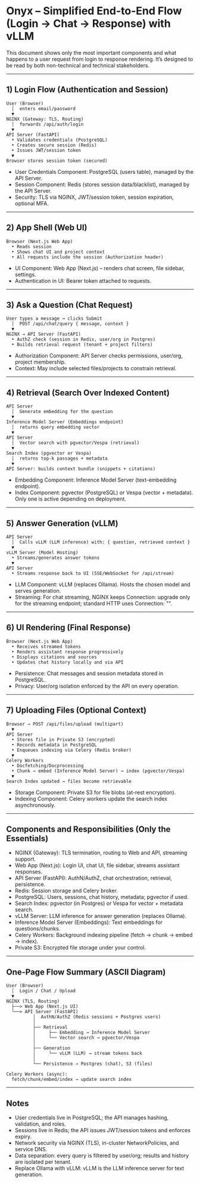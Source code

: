 # Onyx – Simplified End-to-End Flow (Login → Chat → Response) with vLLM

This document shows only the most important components and what happens to a user request from login to response rendering. It’s designed to be read by both non-technical and technical stakeholders.

---

## 1) Login Flow (Authentication and Session)

```
User (Browser)
  │  enters email/password
  ▼
NGINX (Gateway: TLS, Routing)
  │  forwards /api/auth/login
  ▼
API Server (FastAPI)
  • Validates credentials (PostgreSQL)
  • Creates secure session (Redis)
  • Issues JWT/session token
  ▼
Browser stores session token (secured)
```

- User Credentials Component: PostgreSQL (users table), managed by the API Server.
- Session Component: Redis (stores session data/blacklist), managed by the API Server.
- Security: TLS via NGINX, JWT/session token, session expiration, optional MFA.

---

## 2) App Shell (Web UI)

```
Browser (Next.js Web App)
  • Reads session
  • Shows chat UI and project context
  • All requests include the session (Authorization header)
```

- UI Component: Web App (Next.js) – renders chat screen, file sidebar, settings.
- Authentication in UI: Bearer token attached to requests.

---

## 3) Ask a Question (Chat Request)

```
User types a message → clicks Submit
  │  POST /api/chat/query { message, context }
  ▼
NGINX → API Server (FastAPI)
  • AuthZ check (session in Redis, user/org in Postgres)
  • Builds retrieval request (tenant + project filters)
```

- Authorization Component: API Server checks permissions, user/org, project membership.
- Context: May include selected files/projects to constrain retrieval.

---

## 4) Retrieval (Search Over Indexed Content)

```
API Server
  │  Generate embedding for the question
  ▼
Inference Model Server (Embeddings endpoint)
  │  returns query embedding vector
  ▼
API Server
  │  Vector search with pgvector/Vespa (retrieval)
  ▼
Search Index (pgvector or Vespa)
  │  returns top-k passages + metadata
  ▼
API Server: builds context bundle (snippets + citations)
```

- Embedding Component: Inference Model Server (text-embedding endpoint).
- Index Component: pgvector (PostgreSQL) or Vespa (vector + metadata). Only one is active depending on deployment.

---

## 5) Answer Generation (vLLM)

```
API Server
  │  Calls vLLM (LLM inference) with: { question, retrieved context }
  ▼
vLLM Server (Model Hosting)
  • Streams/generates answer tokens
  ▼
API Server
  • Streams response back to UI (SSE/WebSocket for /api/stream)
```

- LLM Component: vLLM (replaces Ollama). Hosts the chosen model and serves generation.
- Streaming: For chat streaming, NGINX keeps Connection: upgrade only for the streaming endpoint; standard HTTP uses Connection: "".

---

## 6) UI Rendering (Final Response)

```
Browser (Next.js Web App)
  • Receives streamed tokens
  • Renders assistant response progressively
  • Displays citations and sources
  • Updates chat history locally and via API
```

- Persistence: Chat messages and session metadata stored in PostgreSQL.
- Privacy: User/org isolation enforced by the API on every operation.

---

## 7) Uploading Files (Optional Context)

```
Browser → POST /api/files/upload (multipart)
  ▼
API Server
  • Stores file in Private S3 (encrypted)
  • Records metadata in PostgreSQL
  • Enqueues indexing via Celery (Redis broker)
  ▼
Celery Workers
  • Docfetching/Docprocessing
  • Chunk → embed (Inference Model Server) → index (pgvector/Vespa)
  ▼
Search Index updated → files become retrievable
```

- Storage Component: Private S3 for file blobs (at-rest encryption).
- Indexing Component: Celery workers update the search index asynchronously.

---

## Components and Responsibilities (Only the Essentials)

- NGINX (Gateway): TLS termination, routing to Web and API, streaming support.
- Web App (Next.js): Login UI, chat UI, file sidebar, streams assistant responses.
- API Server (FastAPI): AuthN/AuthZ, chat orchestration, retrieval, persistence.
- Redis: Session storage and Celery broker.
- PostgreSQL: Users, sessions, chat history, metadata; pgvector if used.
- Search Index: pgvector (in Postgres) or Vespa for vector + metadata search.
- vLLM Server: LLM inference for answer generation (replaces Ollama).
- Inference Model Server (Embeddings): Text embeddings for questions/chunks.
- Celery Workers: Background indexing pipeline (fetch → chunk → embed → index).
- Private S3: Encrypted file storage under your control.

---

## One-Page Flow Summary (ASCII Diagram)

```
User (Browser)
  │  Login / Chat / Upload
  ▼
NGINX (TLS, Routing)
  ├──> Web App (Next.js UI)
  └──> API Server (FastAPI)
          │  AuthN/AuthZ (Redis sessions + Postgres users)
          │
          ├── Retrieval
          │     ├── Embedding → Inference Model Server
          │     └── Vector search → pgvector/Vespa
          │
          ├── Generation
          │     └── vLLM (LLM) → stream tokens back
          │
          └── Persistence → Postgres (chat), S3 (files)

Celery Workers (async):
  fetch/chunk/embed/index → update search index
```

---

## Notes

- User credentials live in PostgreSQL; the API manages hashing, validation, and roles.
- Sessions live in Redis; the API issues JWT/session tokens and enforces expiry.
- Network security via NGINX (TLS), in-cluster NetworkPolicies, and service DNS.
- Data separation: every query is filtered by user/org; results and history are isolated per tenant.
- Replace Ollama with vLLM: vLLM is the LLM inference server for text generation.
